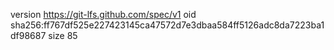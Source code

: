 version https://git-lfs.github.com/spec/v1
oid sha256:ff767df525e227423145ca47572d7e3dbaa584ff5126adc8da7223ba1df98687
size 85
